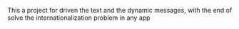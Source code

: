 This a project for driven the text and the dynamic messages, with the end of solve the internationalization problem in any app